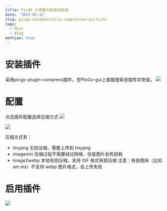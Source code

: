 ```yaml
---
title: PicGO 上传图片前自动压缩
date: '2023-01-31'
slug: picgo-automatically-compresses-pictures
tags:
  - Misc
  - Blog
mathjax: true
---
```

# 安装插件
采用picgo-plugin-compress插件，在PicGo-gui上直接搜索该插件并安装。
![](https://blog-oss-1252232218.cos.ap-beijing.myqcloud.com/fix-dir/star5o/Desktop/2023/02/07/10-23-29-45c4250830b0804d463f688523e4322a-8e9308.png)

# 配置
点击插件配置选择压缩方式
![](https://blog-oss-1252232218.cos.ap-beijing.myqcloud.com/fix-dir/star5o/Desktop/2023/02/07/10-27-42-535c7dbc3e62c75d72fe7d0031e1c717-d0e531.png)

![](https://blog-oss-1252232218.cos.ap-beijing.myqcloud.com/fix-dir/TemporaryItems/NSIRD_screencaptureui_e6mOlz/2023/02/07/10-29-30-8c877e03951d270d2df9d771930057f5-8d9e06.png)

压缩方式有：
+ tinypng 无损压缩，需要上传到 tinypng
+ imagemin 压缩过程不需要经过网络，但是图片会有损耗
+ image2webp 本地有损压缩，支持 GIF 格式有损压缩 注意：有些图床（比如 sm.ms）不支持 webp 图片格式，会上传失败

# 启用插件

![](https://blog-oss-1252232218.cos.ap-beijing.myqcloud.com/fix-dir/star5o/Desktop/2023/02/07/10-35-53-6fa5b01d18915958659ced93c9dddc6f-376497.png)



